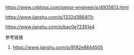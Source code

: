 





https://www.cnblogs.com/senior-engineer/p/4935613.html



https://www.jianshu.com/p/1332d3864f7c

https://www.jianshu.com/p/bac0e72351e4







参考链接

1. https://www.jianshu.com/p/9192e8844505